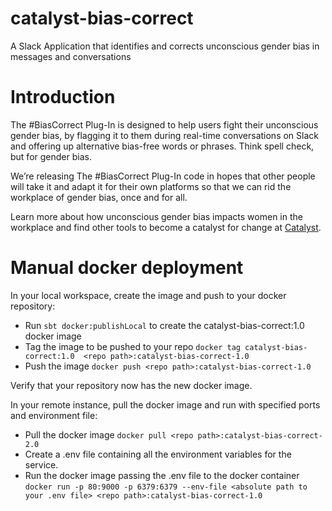 # catalyst-bias-correct
A Slack Application that identifies and corrects unconscious gender bias in messages and conversations

# Introduction
The #BiasCorrect Plug-In is designed to help users fight their unconscious gender bias, by flagging it to them during real-time conversations on Slack and offering up alternative bias-free words or phrases. Think spell check, but for gender bias.

We’re releasing The #BiasCorrect Plug-In code in hopes that other people will take it and adapt it for their own platforms so that we can rid the workplace of gender bias, once and for all.

Learn more about how unconscious gender bias impacts women in the workplace and find other tools to become a catalyst for change at [Catalyst](https://catalyst.org/biascorrect).


# Manual docker deployment

In your local workspace, create the image and push to your docker repository:
- Run `sbt docker:publishLocal` to create the catalyst-bias-correct:1.0 docker image
- Tag the image to be pushed to your repo `docker tag catalyst-bias-correct:1.0  <repo path>:catalyst-bias-correct-1.0`
- Push the image `docker push <repo path>:catalyst-bias-correct-1.0`

Verify that your repository now has the new docker image.

In your remote instance, pull the docker image and run with specified ports and environment file:
- Pull the docker image `docker pull <repo path>:catalyst-bias-correct-2.0`
- Create a .env file containing all the environment variables for the service.
- Run the docker image passing the .env file to the docker container `docker run -p 80:9000 -p 6379:6379 --env-file <absolute path to your .env file> <repo path>:catalyst-bias-correct-1.0`
